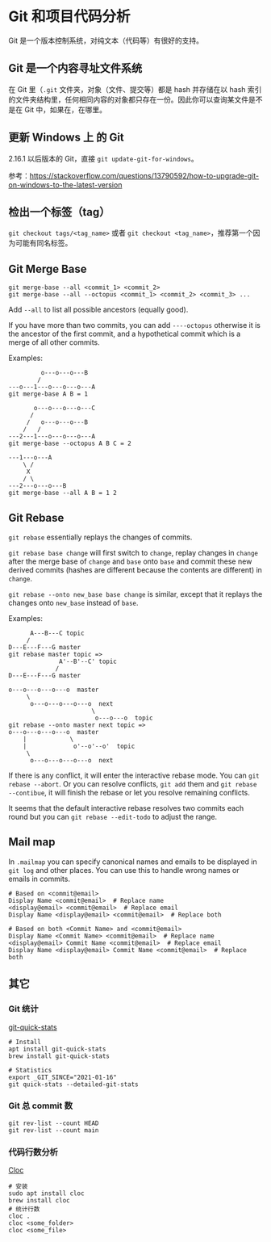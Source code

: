# Git 和项目代码分析

Git 是一个版本控制系统，对纯文本（代码等）有很好的支持。

## Git 是一个内容寻址文件系统

在 Git 里（`.git` 文件夹，对象（文件、提交等）都是 hash 并存储在以 hash 索引的文件夹结构里，任何相同内容的对象都只存在一份。因此你可以查询某文件是不是在 Git 中，如果在，在哪里。

## 更新 Windows 上 的 Git

2.16.1 以后版本的 Git，直接 `git update-git-for-windows`。

参考：<https://stackoverflow.com/questions/13790592/how-to-upgrade-git-on-windows-to-the-latest-version>

## 检出一个标签（tag）

`git checkout tags/<tag_name>` 或者 `git checkout <tag_name>`，推荐第一个因为可能有同名标签。

## Git Merge Base

```shell
git merge-base --all <commit_1> <commit_2>
git merge-base --all --octopus <commit_1> <commit_2> <commit_3> ...
```

Add `--all` to list all possible ancestors (equally good).

If you have more than two commits, you can add `----octopus` otherwise it is the ancestor of the first commit, and a hypothetical commit which is a merge of all other commits.

Examples:

```
         o---o---o---B
        /
---o---1---o---o---o---A
git merge-base A B = 1

       o---o---o---o---C
      /
     /   o---o---o---B
    /   /
---2---1---o---o---o---A
git merge-base --octopus A B C = 2

---1---o---A
    \ /
     X
    / \
---2---o---o---B
git merge-base --all A B = 1 2
```

## Git Rebase

`git rebase` essentially replays the changes of commits.

`git rebase base change` will first switch to `change`, replay changes in `change` after the merge base of `change` and `base` onto `base` and commit these new derived commits (hashes are different because the contents are different) in `change`.

`git rebase --onto new_base base change` is similar, except that it replays the changes onto `new_base` instead of `base`.

Examples:

```
      A---B---C topic
     /
D---E---F---G master
git rebase master topic =>
              A'--B'--C' topic
             /
D---E---F---G master

o---o---o---o---o  master
     \
      o---o---o---o---o  next
                       \
                        o---o---o  topic
git rebase --onto master next topic =>
o---o---o---o---o  master
    |            \
    |             o'--o'--o'  topic
     \
      o---o---o---o---o  next
```

If there is any conflict, it will enter the interactive rebase mode. You can `git rebase --abort`. Or you can resolve conflicts, `git add` them and `git rebase --contibue`, it will finish the rebase or let you resolve remaining conflicts.

It seems that the default interactive rebase resolves two commits each round but you can `git rebase --edit-todo` to adjust the range.

## Mail map

In `.mailmap` you can specify canonical names and emails to be displayed in `git log` and other places. You can use this to handle wrong names or emails in commits.

```
# Based on <commit@email>
Display Name <commit@email>  # Replace name
<display@email> <commit@email>  # Replace email
Display Name <display@email> <commit@email>  # Replace both

# Based on both <Commit Name> and <commit@email>
Display Name <Commit Name> <commit@email>  # Replace name
<display@email> Commit Name <commit@email>  # Replace email
Display Name <display@email> Commit Name <commit@email>  # Replace both
```

## 其它

### Git 统计

[git-quick-stats](https://github.com/arzzen/git-quick-stats)

```shell
# Install
apt install git-quick-stats
brew install git-quick-stats

# Statistics
export _GIT_SINCE="2021-01-16"
git quick-stats --detailed-git-stats
```

### Git 总 commit 数

```shell
git rev-list --count HEAD
git rev-list --count main
```

### 代码行数分析

[Cloc](https://github.com/AlDanial/cloc)

```shell
# 安装
sudo apt install cloc
brew install cloc
# 统计行数
cloc .
cloc <some_folder>
cloc <some_file>
```